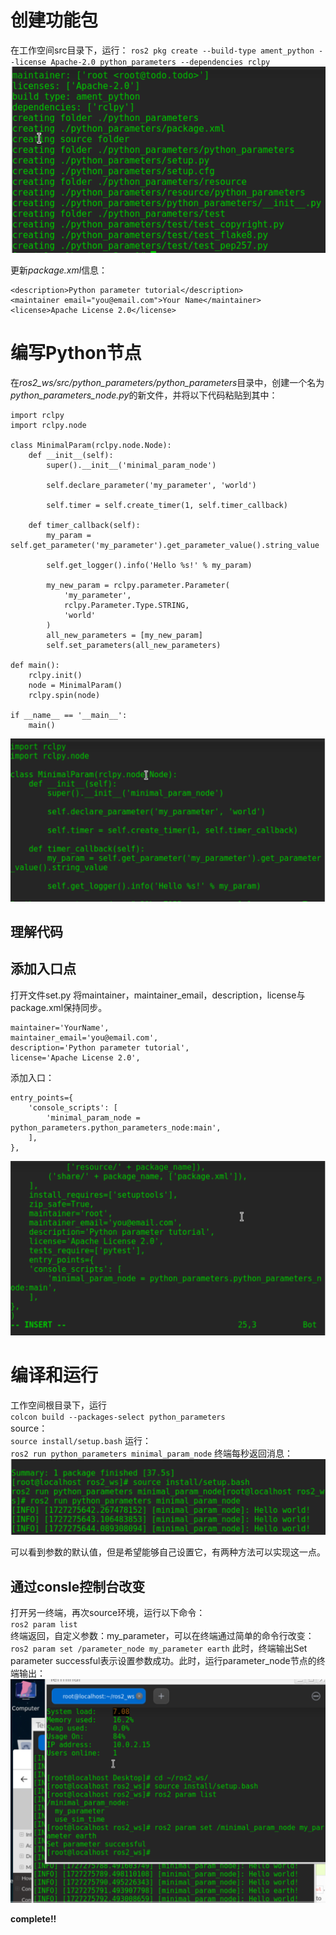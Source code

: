 # 创建功能包
在工作空间src目录下，运行： 
`ros2 pkg create --build-type ament_python --license Apache-2.0 python_parameters --dependencies rclpy`
![创建效果](src/90.png)

更新*package.xml*信息：
```
<description>Python parameter tutorial</description>
<maintainer email="you@email.com">Your Name</maintainer>
<license>Apache License 2.0</license>
```

# 编写Python节点
在*ros2_ws/src/python_parameters/python_parameters*目录中，创建一个名为*python_parameters_node.py*的新文件，并将以下代码粘贴到其中：
```
import rclpy
import rclpy.node

class MinimalParam(rclpy.node.Node):
    def __init__(self):
        super().__init__('minimal_param_node')

        self.declare_parameter('my_parameter', 'world')

        self.timer = self.create_timer(1, self.timer_callback)

    def timer_callback(self):
        my_param = self.get_parameter('my_parameter').get_parameter_value().string_value

        self.get_logger().info('Hello %s!' % my_param)

        my_new_param = rclpy.parameter.Parameter(
            'my_parameter',
            rclpy.Parameter.Type.STRING,
            'world'
        )
        all_new_parameters = [my_new_param]
        self.set_parameters(all_new_parameters)

def main():
    rclpy.init()
    node = MinimalParam()
    rclpy.spin(node)

if __name__ == '__main__':
    main()
```
![创建效果](src/91.png)

## 理解代码

## 添加入口点
打开文件set.py 将maintainer，maintainer_email，description，license与package.xml保持同步。
```
maintainer='YourName',
maintainer_email='you@email.com',
description='Python parameter tutorial',
license='Apache License 2.0',
```
添加入口：
```
entry_points={
    'console_scripts': [
        'minimal_param_node = python_parameters.python_parameters_node:main',
    ],
},
```
![修改修改](src/92.png)


# 编译和运行    
工作空间根目录下，运行  
`colcon build --packages-select python_parameters`  
source：    
`source install/setup.bash` 
运行：  
`ros2 run python_parameters minimal_param_node` 
终端每秒返回消息：  
![运行效果](src/93.png)

可以看到参数的默认值，但是希望能够自己设置它，有两种方法可以实现这一点。

## 通过consle控制台改变
打开另一终端，再次source环境，运行以下命令：    
`ros2 param list`   
终端返回，自定义参数：my_parameter，可以在终端通过简单的命令行改变：    
`ros2 param set /parameter_node my_parameter earth` 
此时，终端输出Set parameter successful表示设置参数成功。此时，运行parameter_node节点的终端输出：    
![运行效果](src/94.png) 

**complete!!**


